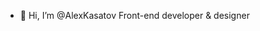 - 👋 Hi, I’m @AlexKasatov Front-end developer & designer

<!---
AlexKasatov/AlexKasatov is a ✨ special ✨ repository because its `README.md` (this file) appears on your GitHub profile.
You can click the Preview link to take a look at your changes.
--->
